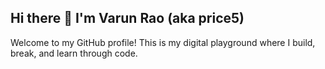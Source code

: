 ## Hi there 👋 I'm Varun Rao (aka price5)

Welcome to my GitHub profile! This is my digital playground where I build, break, and learn through code.
